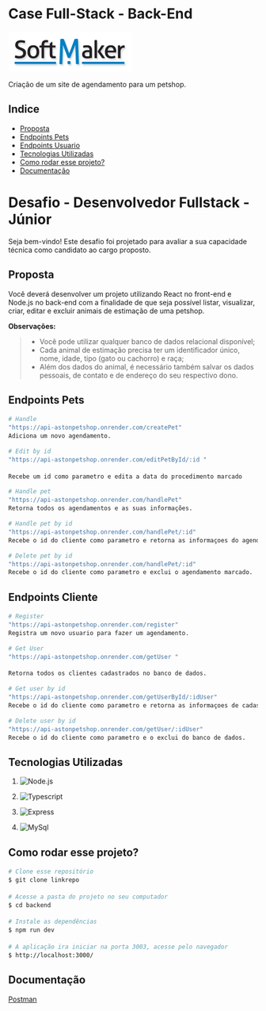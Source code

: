  # Case Full-Stack - Back-End
 ![SoftMaker](../back-end/src/img/softmaker_logo.png)

 Criação de um site de agendamento para um petshop.
 

 ## Indice
 - <a href="#proposta">Proposta</a>
 - <a href="#endpoints-pets">Endpoints Pets</a>
 - <a href="#endpoints-cliente">Endpoints Usuario</a>
 - <a href="#tecnologias-utilizadas">Tecnologias Utilizadas</a>
 - <a href="#como-rodar-esse-projeto?">Como rodar esse projeto?</a>
 - <a href="#documentação">Documentação</a>

# Desafio - Desenvolvedor Fullstack - Júnior
Seja bem-vindo! Este desafio foi projetado para avaliar a sua capacidade técnica como candidato ao cargo proposto.

## Proposta
Você deverá desenvolver um projeto utilizando React no front-end e Node.js no back-end com a finalidade de que seja possível listar, visualizar, criar, editar e excluir animais de estimação de uma petshop.

**Observações:**
> - Você pode utilizar qualquer banco de dados relacional disponível;
> - Cada animal de estimação precisa ter um identificador único, nome, idade, tipo (gato ou cachorro) e raça;
> - Além dos dados do animal, é necessário também salvar os dados pessoais, de contato e de endereço do seu respectivo dono.


## Endpoints Pets

```bash
# Handle
"https://api-astonpetshop.onrender.com/createPet"
Adiciona um novo agendamento.
```

```bash
# Edit by id
"https://api-astonpetshop.onrender.com/editPetById/:id "

Recebe um id como parametro e edita a data do procedimento marcado
```

```bash
# Handle pet
"https://api-astonpetshop.onrender.com/handlePet"
Retorna todos os agendamentos e as suas informações.
```

```bash
# Handle pet by id 
"https://api-astonpetshop.onrender.com/handlePet/:id"
Recebe o id do cliente como parametro e retorna as informaçoes do agendamento do pet em questão.

```

```bash
# Delete pet by id 
"https://api-astonpetshop.onrender.com/handlePet/:id"
Recebe o id do cliente como parametro e exclui o agendamento marcado.

```
## Endpoints Cliente

```bash
# Register
"https://api-astonpetshop.onrender.com/register"
Registra um novo usuario para fazer um agendamento.
```

```bash
# Get User
"https://api-astonpetshop.onrender.com/getUser "

Retorna todos os clientes cadastrados no banco de dados.
```

```bash
# Get user by id 
"https://api-astonpetshop.onrender.com/getUserById/:idUser"
Recebe o id do cliente como parametro e retorna as informaçoes de cadastro.
```

```bash
# Delete user by id 
"https://api-astonpetshop.onrender.com/getUser/:idUser"
Recebe o id do cliente como parametro e o exclui do banco de dados.

```

## Tecnologias Utilizadas

1. ![Node.js](https://img.shields.io/badge/Node.js-43853D?style=for-the-badge&logo=node.js&logoColor=white)

2. ![Typescript](https://img.shields.io/badge/TypeScript-007ACC?style=for-the-badge&logo=typescript&logoColor=white)
3. ![Express](https://img.shields.io/badge/Express.js-404D59?style=for-the-badge)
4. ![MySql](https://img.shields.io/badge/MySQL-00000F?style=for-the-badge&logo=mysql&logoColor=white)


## Como rodar esse projeto?
``` bash
# Clone esse repositório
$ git clone linkrepo

# Acesse a pasta do projeto no seu computador
$ cd backend

# Instale as dependências
$ npm run dev

# A aplicação ira iniciar na porta 3003, acesse pelo navegador
$ http://localhost:3000/

```

## Documentação
<a href="https://documenter.getpostman.com/view/21068479/2s93CLtuBW">Postman</a>
